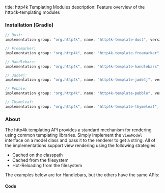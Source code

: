 title: http4k Templating Modules
description: Feature overview of the http4k-templating modules

### Installation (Gradle)

```groovy
// Dust: 
implementation group: "org.http4k", name: "http4k-template-dust", version: "4.19.5.0"

// Freemarker: 
implementation group: "org.http4k", name: "http4k-template-freemarker", version: "4.19.5.0"

// Handlebars: 
implementation group: "org.http4k", name: "http4k-template-handlebars", version: "4.19.5.0"

// Jade4j: 
implementation group: "org.http4k", name: "http4k-template-jade4j", version: "4.19.5.0"

// Pebble: 
implementation group: "org.http4k", name: "http4k-template-pebble", version: "4.19.5.0"

// Thymeleaf: 
implementation group: "org.http4k", name: "http4k-template-thymeleaf", version: "4.19.5.0"
```

### About
The http4k templating API provides a standard mechanism for rendering using common templating libraries. Simply implement the `ViewModel` interface on a model class and pass it to the renderer to get a string. All of the implementations support view rendering using the following strategies:

* Cached on the classpath
* Cached from the filesystem
* Hot-Reloading from the filesystem

The examples below are for Handlebars, but the others have the same APIs:

#### Code  [<img class="octocat"/>](https://github.com/http4k/http4k/blob/master/src/docs/guide/reference/templating/example.kt)

<script src="https://gist-it.appspot.com/https://github.com/http4k/http4k/blob/master/src/docs/guide/reference/templating/example.kt"></script>

[http4k]: https://http4k.org
